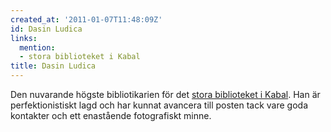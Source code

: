 ```yaml
---
created_at: '2011-01-07T11:48:09Z'
id: Dasin Ludica
links:
  mention:
  - stora biblioteket i Kabal
title: Dasin Ludica
---
```


Den nuvarande högste bibliotikarien för det [stora biblioteket i Kabal]. Han är perfektionistiskt
lagd och har kunnat avancera till posten tack vare goda kontakter och ett enastående fotografiskt
minne.

  [stora biblioteket i Kabal]: stora_biblioteket_i_Kabal